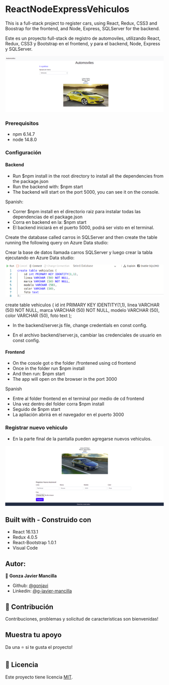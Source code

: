 # ReactNodeExpressVehiculos

This is a full-stack project to register cars, using React, Redux, CSS3 and Boostrap for the frontend, and Node, Express, SQLServer for the backend.

Este es un proyecto full-stack de registro de automoviles, utilizando React, Redux, CSS3 y Bootstrap en el frontend, y para el backend, Node, Express y SQLServer.

![screenshot](./screenshot.png)


### Prerequisitos
- npm 6.14.7
- node 14.8.0

### Configuración

#### Backend

- Run $npm install   in the root directory to install all the dependencies from the package.json 
- Run the backend with: $npm start
- The backend will start on the port 5000,  you can see it on the console.

Spanish:

- Correr $npm install    en el directorio raiz  para instalar todas las dependencias de el package.json 
- Corra en backend en la: $npm start
- El backend iniciará en el puerto 5000, podrá ser visto en el terminal.

Create the database called carros in SQLServer and then create the table running the following query on Azure Data studio:

Crear la base de datos llamada carros SQLServer y luego crear la tabla ejecutando en Azure Data studio:

![screenshot](./creartabla.png)

create table vehiculos (
    id int PRIMARY KEY IDENTITY(1,1),
    linea VARCHAR (50) NOT NULL,
    marca VARCHAR (50) NOT NULL,
    modelo VARCHAR (50),
    color VARCHAR (50),
    foto text
);

- In the backend/server.js file, change credentials en const config.

- En el archivo backend/server.js, cambiar las credenciales de usuario en const config.

#### Frontend

- On the cosole got o the folder /frontened using cd frontend
- Once in the folder run $npm install
- And then run: $npm start
- The app will open on the browser in the port 3000

Spanish
- Entre al folder frontend en el terminal por medio de cd frontend
- Una vez dentro del folder corra $npm install
- Seguido de $npm start
- La apliación abrirá en el navegador en el puerto 3000

### Registrar nuevo vehiculo

- En la parte final de la pantalla pueden agregarse nuevos vehiculos.

![screenshot](./registrar.png)


## Built with  - Construido con

- React 16.13.1
- Redux 4.0.5
- React-Bootstrap 1.0.1
- Visual Code


## Autor:
👤 **Gonza Javier Mancilla**

- Github: [@gonjavi](https://github.com/gonjavi)
- Linkedin: [@g-javier-mancilla](https://www.linkedin.com/in/g-mancillla)

## 🤝 Contribución

Contribuciones, problemas y solicitud de caracteristicas son bienvenidas!


## Muestra tu apoyo

Da una ⭐️ si te gusta el proyecto!


## 📝 Licencia

Este proyecto tiene licencia [MIT](lic.url).




